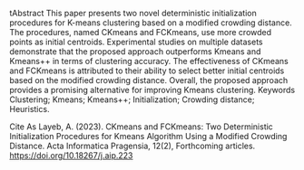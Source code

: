 tAbstract
This paper presents two novel deterministic initialization procedures for K-means clustering based on
a modified crowding distance. The procedures, named CKmeans and FCKmeans, use more crowded
points as initial centroids. Experimental studies on multiple datasets demonstrate that the proposed
approach outperforms Kmeans and Kmeans++ in terms of clustering accuracy. The effectiveness of
CKmeans and FCKmeans is attributed to their ability to select better initial centroids based on the
modified crowding distance. Overall, the proposed approach provides a promising alternative for
improving Kmeans clustering.
Keywords
Clustering; Kmeans; Kmeans++; Initialization; Crowding distance; Heuristics.
 
Cite As
Layeb, A. (2023). CKmeans and FCKmeans: Two Deterministic Initialization Procedures for Kmeans Algorithm Using a Modified
Crowding Distance. Acta Informatica Pragensia, 12(2), Forthcoming articles. https://doi.org/10.18267/j.aip.223
